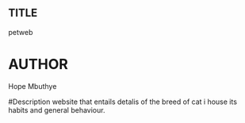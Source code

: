 ## TITLE
petweb

# AUTHOR
Hope Mbuthye

#Description
website that entails detalis  of the breed of cat i house its habits and general behaviour.
